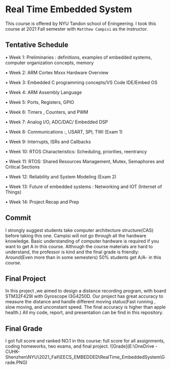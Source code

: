 # Real Time Embedded System

This course is offered by NYU Tandon school of Eningeering. I took this course at 2021 Fall semester with `Matthew Campisi` as the instructor. 



## Tentative Schedule

• Week 1: Preliminaries : definitions, examples of embedded systems, computer organization 
concepts, memory

• Week 2: ARM Cortex Mxxx Hardware Overview

• Week 3: Embedded C programming concepts/VS Code IDE/Embed OS

• Week 4: ARM Assembly Language

• Week 5: Ports, Registers, GPIO

• Week 6: Timers , Counters, and PWM

• Week 7: Analog I/O, ADC/DAC/ Embedded DSP

• Week 8: Communications :, USART, SPI, TWI (Exam 1)

• Week 9: Interrupts, ISRs and Callbacks

• Week 10: RTOS Characteristics: Scheduling, priorities, reentrancy

• Week 11: RTOS: Shared Resources Management, Mutex, Semaphores and Critical Sections

• Week 12: Reliability and System Modeling (Exam 2)

• Week 13: Future of embedded systems : Networking and IOT (Internet of Things)

• Week 14: Project Recap and Prep



## Commit

I strongly suggest students take computer architecture structure(CAS) before taking this one. Campisi will not go through all the hardware knowledge. Basic understanding of computer hardware is required if you want to get A in this course. Although the course materials are hard to understand, the professor is kind and the final grade is friendly: Around(Even more than in some semesters) 50% students get A/A- in this course.



## Final Project

In this project ,we aimed to design a distance recording program, with board STM32F429I with Gyroscope I3G4250D. Our project has great accuracy to measure the distance and handle different moving status(Fast running , slow moving, and unconstant speed. The final accuracy is higher than apple health.) All my code, report, and presentation can be find in this repository. 



## Final Grade

I got full score and ranked NO.1 in this course: full score for all assignments, coding homeworks, two exams, and final project. ![Grade](E:\OneDrive - CUHK-Shenzhen\NYU\2021_Fall\EECS_EMBEDDED\RealTime_EmbeddedSystem\Grade.PNG)



